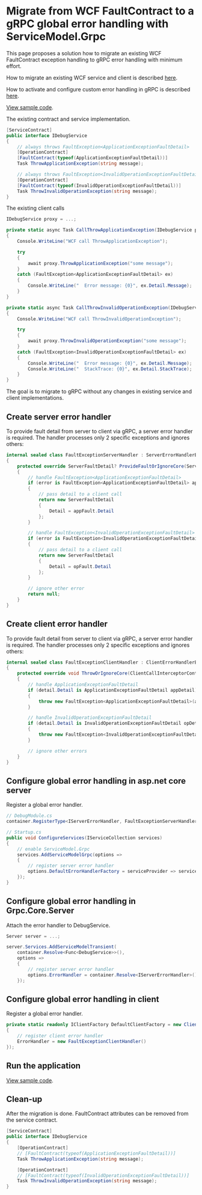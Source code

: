 # Migrate from WCF FaultContract to a gRPC global error handling with ServiceModel.Grpc

This page proposes a solution how to migrate an existing WCF FaultContract exception handling to gRPC error handling with minimum effort.

How to migrate an existing WCF service and client is described [here](MigrateWCFServiceTogRPC.md).

How to activate and configure custom error handling in gRPC is described [here](global-error-handling.md).

[View sample code](https://github.com/max-ieremenko/ServiceModel.Grpc/tree/master/Examples/MigrateWCFFaultContractTogRpc).

The existing contract and service implementation.

``` c#
[ServiceContract]
public interface IDebugService
{
    // always throws FaultException<ApplicationExceptionFaultDetail>
    [OperationContract]
    [FaultContract(typeof(ApplicationExceptionFaultDetail))]
    Task ThrowApplicationException(string message);

    // always throws FaultException<InvalidOperationExceptionFaultDetail>
    [OperationContract]
    [FaultContract(typeof(InvalidOperationExceptionFaultDetail))]
    Task ThrowInvalidOperationException(string message);
}
```

The existing client calls

``` c#
IDebugService proxy = ...;

private static async Task CallThrowApplicationException(IDebugService proxy)
{
    Console.WriteLine("WCF call ThrowApplicationException");

    try
    {
        await proxy.ThrowApplicationException("some message");
    }
    catch (FaultException<ApplicationExceptionFaultDetail> ex)
    {
        Console.WriteLine("  Error message: {0}", ex.Detail.Message);
    }
}

private static async Task CallThrowInvalidOperationException(IDebugService proxy)
{
    Console.WriteLine("WCF call ThrowInvalidOperationException");

    try
    {
        await proxy.ThrowInvalidOperationException("some message");
    }
    catch (FaultException<InvalidOperationExceptionFaultDetail> ex)
    {
        Console.WriteLine("  Error message: {0}", ex.Detail.Message);
        Console.WriteLine("  StackTrace: {0}", ex.Detail.StackTrace);
    }
}

```

The goal is to migrate to gRPC without any changes in existing service and client implementations.

## Create server error handler

To provide fault detail from server to client via gRPC, a server error handler is required. The handler processes only 2 specific exceptions and ignores others:

``` c#
internal sealed class FaultExceptionServerHandler : ServerErrorHandlerBase
{
    protected override ServerFaultDetail? ProvideFaultOrIgnoreCore(ServerCallInterceptorContext context, Exception error)
    {
        // handle FaultException<ApplicationExceptionFaultDetail>
        if (error is FaultException<ApplicationExceptionFaultDetail> appFault)
        {
            // pass detail to a client call
            return new ServerFaultDetail
            {
                Detail = appFault.Detail
            };
        }

        // handle FaultException<InvalidOperationExceptionFaultDetail>
        if (error is FaultException<InvalidOperationExceptionFaultDetail> opFault)
        {
            // pass detail to a client call
            return new ServerFaultDetail
            {
                Detail = opFault.Detail
            };
        }

        // ignore other error
        return null;
    }
}
```

## Create client error handler

To provide fault detail from server to client via gRPC, a server error handler is required. The handler processes only 2 specific exceptions and ignores others:

``` c#
internal sealed class FaultExceptionClientHandler : ClientErrorHandlerBase
{
    protected override void ThrowOrIgnoreCore(ClientCallInterceptorContext context, ClientFaultDetail detail)
    {
        // handle ApplicationExceptionFaultDetail
        if (detail.Detail is ApplicationExceptionFaultDetail appDetail)
        {
            throw new FaultException<ApplicationExceptionFaultDetail>(appDetail);
        }

        // handle InvalidOperationExceptionFaultDetail
        if (detail.Detail is InvalidOperationExceptionFaultDetail opDetail)
        {
            throw new FaultException<InvalidOperationExceptionFaultDetail>(opDetail);
        }

        // ignore other errors
    }
}
```

## Configure global error handling in asp.net core server

Register a global error handler.

``` c#
// DebugModule.cs
container.RegisterType<IServerErrorHandler, FaultExceptionServerHandler>(new ContainerControlledLifetimeManager());

// Startup.cs
public void ConfigureServices(IServiceCollection services)
{
    // enable ServiceModel.Grpc
    services.AddServiceModelGrpc(options =>
    {
        // register server error handler
        options.DefaultErrorHandlerFactory = serviceProvider => serviceProvider.GetRequiredService<IServerErrorHandler>();
    });
}
```

## Configure global error handling in Grpc.Core.Server

Attach the error handler to DebugService.

``` c#
Server server = ...;

server.Services.AddServiceModelTransient(
    container.Resolve<Func<DebugService>>(),
    options =>
    {
        // register server error handler
        options.ErrorHandler = container.Resolve<IServerErrorHandler>();
    });
```

## Configure global error handling in client

Register a global error handler.

``` c#
private static readonly IClientFactory DefaultClientFactory = new ClientFactory(new ServiceModelGrpcClientOptions
{
    // register client error handler
    ErrorHandler = new FaultExceptionClientHandler()
});
```

## Run the application

[View sample code](https://github.com/max-ieremenko/ServiceModel.Grpc/tree/master/Examples/MigrateWCFFaultContractTogRpc).

## Clean-up

After the migration is done. FaultContract attributes can be removed from the service contract.

``` c#
[ServiceContract]
public interface IDebugService
{
    [OperationContract]
    // [FaultContract(typeof(ApplicationExceptionFaultDetail))]
    Task ThrowApplicationException(string message);

    [OperationContract]
    // [FaultContract(typeof(InvalidOperationExceptionFaultDetail))]
    Task ThrowInvalidOperationException(string message);
}
```
